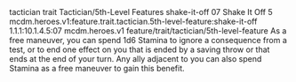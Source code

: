 <ability>
  <metadata>
    <class>tactician</class>
    <feature_type>trait</feature_type>
    <file_dpath>Tactician/5th-Level Features</file_dpath>
    <item_id>shake-it-off</item_id>
    <item_index>07</item_index>
    <item_name>Shake It Off</item_name>
    <level>5</level>
    <scc>mcdm.heroes.v1:feature.trait.tactician.5th-level-feature:shake-it-off</scc>
    <scdc>1.1.1:10.1.4.5:07</scdc>
    <source>mcdm.heroes.v1</source>
    <type>feature/trait/tactician/5th-level-feature</type>
  </metadata>
  <effects>
    <effect type="mundane">As a free maneuver, you can spend 1d6 Stamina to ignore a consequence from a test, or to end one effect on you that is ended by a saving throw or that ends at the end of your turn. Any ally adjacent to you can also spend Stamina as a free maneuver to gain this benefit.</effect>
  </effects>
</ability>
